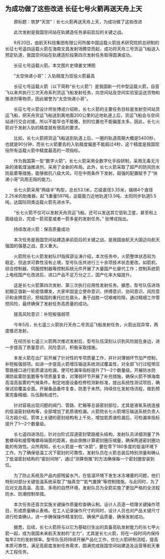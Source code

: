## 为成功做了这些改进 长征七号火箭再送天舟上天
　　原标题：筑梦“天宫”｜长七火箭再送天舟上天，为成功做了这些改进

　　此次发射是我国空间站在轨建造任务承前启后的关键之战。

　　9月20日，由航天科技集团有限公司所属中国运载火箭技术研究院抓总研制的长征七号遥四运载火箭在海南文昌发射场腾空而起，成功将天舟三号货运飞船送入预定轨道，我国空间站在轨建造阶段第四次发射任务取得圆满成功。

　　长征七号运载火箭。本文图片史啸姜文博图

　　“太空快递小哥”：入轨精度为现役火箭最高

　　长征七号运载火箭（以下简称“长七火箭”）是我国新一代中型运载火箭，自首飞以来共执行三次天舟系列货运飞船发射任务，向空间站及空间实验室运送货物和推进剂等物资，因此被誉为“太空快递小哥”。

　　长征七号火箭设计师张博戎介绍称，长七火箭的主要任务目标是发射空间站货运飞船，把天舟货运飞船送到离地面200公里的近地轨道上后，货运飞船会与空间站进行交会对接。所以不能早也不能晚，到的位置也不能偏差太多。因此，长七火箭对于发射入轨的精度就有很高的要求。

　　比如，长七火箭把货运飞船送到轨道上后，一圈的轨道周期大概是5400秒，也就是90分钟，而长七火箭要去的入轨精度偏差不能超过4秒，这个精度是我国现役所有运载火箭中精度最高的一项指标。

　　作为我国第一型“数字火箭”，长七火箭采用全数字化手段研制，采用无毒无污染的液氧煤油推进剂，采用了全新的布局。此外，长七火箭采取了超严的防风防水防盐雾等措施，能够抵抗八级大风，可在中雨条件下发射。超强的配置赋予了“快递小哥”风雨无阻的能力。

　　长七火箭采用“两级半”构型，总长53.1米，芯级直径3.35米，捆绑4个直径2.25米的助推器，起飞重量597吨，运载能力近地轨道13.5吨、太阳同步轨道5.5吨，达国际同类运载火箭先进水平。

　　“长七火箭不仅可以发射天舟货运飞船，还可以发送其它低轨卫星，甚至和上面级组合，完成一箭双星或者一箭多星的发射任务。” 张博戎指出。

　　持续改进火箭：保高质量成功

　　本次任务是我国空间站建造承前启后的关键之战，是我国由航天大国迈向航天强国的强基之战，意义重大。

　　火箭院长七火箭发射队01指挥邵业涛介绍，本次任务中，火箭整体状态较为稳定，但追求可靠性没有止境，型号队伍共进行三十余项技术状态更改。如箭机、综合控制器、伺服控制器等控制系统元件开展了大量国产化替代工作；控制系统箭上电缆国产化改进后，进口产品不足万分之三，国产化率大幅提升。

　　这是长七火箭第四次发射、第三次执行应用性发射任务。据悉，型号队伍进场初期正值新一轮疫情爆发，大家牢固竖立使命意识、拼搏意识、协同意识、风险意识和金牌意识，把祖国的重托扛在肩头，勇于战胜一切艰难险阻，通过精细工作管控风险，最终确保了发射任务高质量的成功。

　　提高风险意识：补短板强弱项

　　今年5月，长七遥三火箭执行天舟二号货运飞船发射任务，火箭出现异常，两度推迟发射。

　　在经历长七遥三火箭两次推迟发射后，型号队伍深刻认识到风险就在身边，进一步提高了质量意识、风险意识，积极采取措施。

　　本发火箭在出厂前开展了针对性的专项质量工作，并针对薄弱环节加严控制，补短板强弱项。如进一步提高火箭增压输送系统测试覆盖性，对全部飞行过程带压管路接口进行氦质谱法检漏，使可检漏率指标提升了1—2个数量级。开展防水防潮防盐雾防氢脆等专项质量复查，对薄弱环节开展了补充措施，确保火箭不惧海南高湿高盐雾的气候条件。制定地面设备检修检测新标准，提出系统性测试项目，确保试验覆盖全面。开展备品备件复查，防患于未然。持续优化发射场流程，做到预案完备精细、队伍胸有成竹。

　　针对容易出现问题的阀门、管路、贮箱等总装密封部位，尤其是液氧系统连接的低温密封结构等，全部增加了氦质谱检漏。火箭院长七火箭增压输送系统负责人马方超介绍，箭体上关键的密封结构有上千处，增加氦质谱检漏后，可检漏率指标提升了1—2个数量级。

　　长七遥四进场后，针对台阶式双道密封管路接头结构，发射队员详细测量了外套螺母和接管嘴螺母端面的距离，由此倒推计算密封圈压缩量，确保两道密封圈功能的有效性。众所周知，长七火箭是一枚“冰箭”，要在零下180多度的低温环境下工作。为了确保低温工况下密封的可靠性，发射队员在火箭总装后特别测量和确认了低温密封结构的“密封间隙”，通过“测算倒推”的方法确保每一个密封圈安装到位。

　　为了防止系统及产品内部残留水汽，在低温环境下发生冰冻堵塞的问题，他们特别对部分关键低温系统采取了“抽真空”“氦气置换”等控制措施。与此同时，为了应对文昌高温、高湿、多雨的自然环境，发射队员为全箭实施了更加严格的全流程防水、防潮控制举措。

　　本次任务还首次实施关键操作质量检查确认制，设计人员逐一梳理关键操作项目，形成质量确认表格。在工人记录操作尺寸的同时，设计人员也对产品关键尺寸进行检查确认，进一步确保操作精准到位、确保产品质量、确保发射成功。

　　据悉，后续，长七火箭将与以它为基础衍生出的具备高轨发射能力的长七甲火箭一起，成为我国未来航天发射的“主力”，尤其是长七火箭，将在一段时间内保持每年2次的发射频率。型号队伍将持续开展产品化工作，优化火箭研制流程，提高本质可靠性，满足高密度发射任务需求，圆满完成我国空间站建造及运营等航天重大工程任务。

